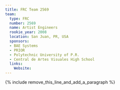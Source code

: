 ```yaml
---
title: FRC Team 2569
team:
  type: FRC
  number: 2569
  name: Artist Engineers
  rookie_year: 2008
  location: San Juan, PR, USA
  sponsors:
  - BAE Systems
  - PRIOR
  - Polytechnic University of P.R.
  - Central de Artes Visuales High School
  links:
    Website:
---
```


{% include remove_this_line_and_add_a_paragraph %}